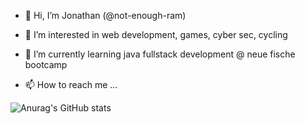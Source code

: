 - 👋 Hi, I’m Jonathan (@not-enough-ram)
- 👀 I’m interested in web development, games, cyber sec, cycling
- 🌱 I’m currently learning java fullstack development @ neue fische bootcamp

- 📫 How to reach me ...

![Anurag's GitHub stats](https://github-readme-stats.vercel.app/api?username=not-enough-ram&show_icons=true&theme=gotham)
